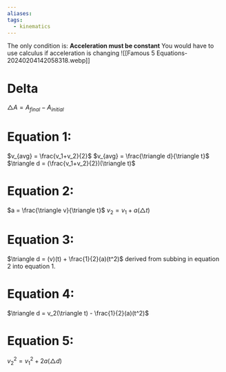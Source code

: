 ```yaml
---
aliases: 
tags:
  - kinematics
---
```

The only condition is: **Acceleration must be constant**
You would have to use calculus if acceleration is changing
![[Famous 5 Equations-20240204142058318.webp]]
# Delta
$\triangle A = A_{final} - A_{initial}$
# Equation 1:
$v_{avg} = \frac{v_1+v_2}{2}$
$v_{avg} = \frac{\triangle d}{\triangle t}$
$\triangle d = (\frac{v_1+v_2}{2})(\triangle t)$
# Equation 2:
$a = \frac{\triangle v}{\triangle t}$
$v_{2} = v_{1} + a(\triangle t)$
# Equation 3:
$\triangle d = (v)(t) + \frac{1}{2}(a)(t^2)$
derived from subbing in equation 2 into equation 1.
# Equation 4:
$\triangle d = v_2(\triangle t) - \frac{1}{2}(a)(t^2)$
# Equation 5:
$v_2^2 = v_1^2 + 2a(\triangle d)$
